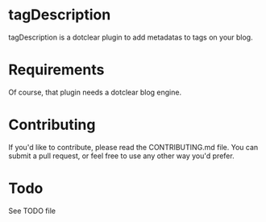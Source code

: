 tagDescription
==============
tagDescription is a dotclear plugin to add metadatas to tags on your blog.

Requirements
============
Of course, that plugin needs a dotclear blog engine.

Contributing
============
If you'd like to contribute, please read the CONTRIBUTING.md file. You can submit a pull request, or feel free to use any other way you'd prefer.

Todo
====
See TODO file
